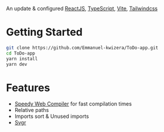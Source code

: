 An update &amp; configured [ReactJS](https://reactjs.org), [TypeScript](https://www.typescriptlang.org), [Vite](https://vitejs.dev), [Tailwindcss](https://tailwindcss.com)

# Getting Started

```bash
git clone https://github.com/Emmanuel-kwizera/ToDo-app.git
cd ToDo-app
yarn install
yarn dev
```

# Features

- [Speedy Web Compiler](https://swc.rs/) for fast compilation times
- Relative paths
- Imports sort & Unused imports
- [Svgr](https://react-svgr.com/)

